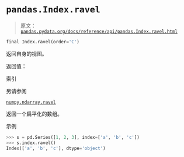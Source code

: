 # `pandas.Index.ravel`

> 原文：[`pandas.pydata.org/docs/reference/api/pandas.Index.ravel.html`](https://pandas.pydata.org/docs/reference/api/pandas.Index.ravel.html)

```py
final Index.ravel(order='C')
```

返回自身的视图。

返回值：

索引

另请参阅

[`numpy.ndarray.ravel`](https://numpy.org/doc/stable/reference/generated/numpy.ndarray.ravel.html#numpy.ndarray.ravel "(在 NumPy v1.26 中)")

返回一个扁平化的数组。

示例

```py
>>> s = pd.Series([1, 2, 3], index=['a', 'b', 'c'])
>>> s.index.ravel()
Index(['a', 'b', 'c'], dtype='object') 
```
